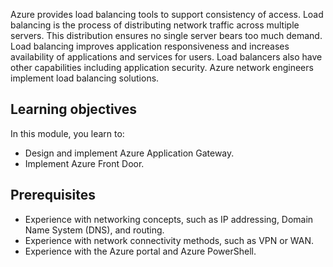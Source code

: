 Azure provides load balancing tools to support consistency of access. Load balancing is the process of distributing network traffic across multiple servers. This distribution ensures no single server bears too much demand. Load balancing improves application responsiveness and increases availability of applications and services for users. Load balancers also have other capabilities including application security. Azure network engineers implement load balancing solutions. 


## Learning objectives

In this module, you learn to:

 -  Design and implement Azure Application Gateway.
 -  Implement Azure Front Door.

## Prerequisites

 -  Experience with networking concepts, such as IP addressing, Domain Name System (DNS), and routing.
 -  Experience with network connectivity methods, such as VPN or WAN.
 -  Experience with the Azure portal and Azure PowerShell.

